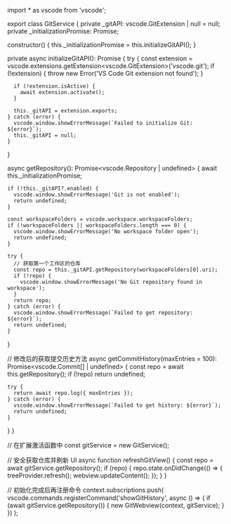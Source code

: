 import * as vscode from 'vscode';

export class GitService {
  private _gitAPI: vscode.GitExtension | null = null;
  private _initializationPromise: Promise<void>;

  constructor() {
    this._initializationPromise = this.initializeGitAPI();
  }

  private async initializeGitAPI(): Promise<void> {
    try {
      const extension = vscode.extensions.getExtension<vscode.GitExtension>('vscode.git');
      if (!extension) {
        throw new Error('VS Code Git extension not found');
      }

      if (!extension.isActive) {
        await extension.activate();
      }

      this._gitAPI = extension.exports;
    } catch (error) {
      vscode.window.showErrorMessage(`Failed to initialize Git: ${error}`);
      this._gitAPI = null;
    }
  }

  async getRepository(): Promise<vscode.Repository | undefined> {
    await this._initializationPromise;
    
    if (!this._gitAPI?.enabled) {
      vscode.window.showErrorMessage('Git is not enabled');
      return undefined;
    }

    const workspaceFolders = vscode.workspace.workspaceFolders;
    if (!workspaceFolders || workspaceFolders.length === 0) {
      vscode.window.showErrorMessage('No workspace folder open');
      return undefined;
    }

    try {
      // 获取第一个工作区的仓库
      const repo = this._gitAPI.getRepository(workspaceFolders[0].uri);
      if (!repo) {
        vscode.window.showErrorMessage('No Git repository found in workspace');
      }
      return repo;
    } catch (error) {
      vscode.window.showErrorMessage(`Failed to get repository: ${error}`);
      return undefined;
    }
  }

  // 修改后的获取提交历史方法
  async getCommitHistory(maxEntries = 100): Promise<vscode.Commit[] | undefined> {
    const repo = await this.getRepository();
    if (!repo) return undefined;

    try {
      return await repo.log({ maxEntries });
    } catch (error) {
      vscode.window.showErrorMessage(`Failed to get history: ${error}`);
      return undefined;
    }
  }
}


// 在扩展激活函数中
const gitService = new GitService();

// 安全获取仓库并刷新 UI
async function refreshGitView() {
  const repo = await gitService.getRepository();
  if (repo) {
    repo.state.onDidChange(() => {
      treeProvider.refresh();
      webview.updateContent();
    });
  }
}

// 初始化完成后再注册命令
context.subscriptions.push(
  vscode.commands.registerCommand('showGitHistory', async () => {
    if (await gitService.getRepository()) {
      new GitWebview(context, gitService);
    }
  })
);
